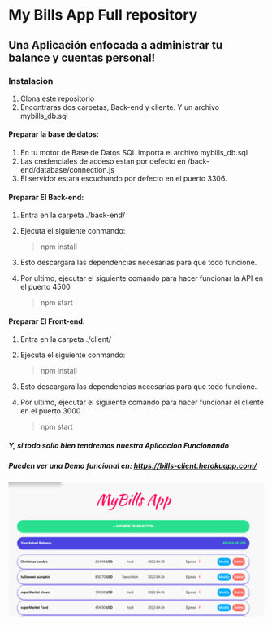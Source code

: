 # My Bills App Full repository

## Una Aplicación enfocada a administrar tu balance y cuentas personal!

### Instalacion

1. Clona este repositorio
2. Encontraras dos carpetas, Back-end y cliente. Y un archivo mybills_db.sql

#### Preparar la base de datos:

1. En tu motor de Base de Datos SQL importa el archivo mybills_db.sql
2. Las credenciales de acceso estan por defecto en /back-end/database/connection.js
3. El servidor estara escuchando por defecto en el puerto 3306.

#### Preparar El Back-end:

1. Entra en la carpeta ./back-end/
2. Ejecuta el siguiente conmando:

    > npm install
    
3.  Esto descargara las dependencias necesarias para que todo funcione.
4.  Por ultimo, ejecutar el siguiente comando para hacer funcionar la API en el puerto 4500
    
    > npm start

#### Preparar El Front-end:

1. Entra en la carpeta ./client/
2. Ejecuta el siguiente conmando:

    > npm install
    
3.  Esto descargara las dependencias necesarias para que todo funcione.
4.  Por ultimo, ejecutar el siguiente comando para hacer funcionar el cliente en el puerto 3000
    
    > npm start

##### Y, si todo salio bien tendremos nuestra Aplicacion Funcionando

##### Pueden ver una Demo funcional en: https://bills-client.herokuapp.com/

![img](https://github.com/eliecerLR/bills-app/blob/main/example.png)
    
